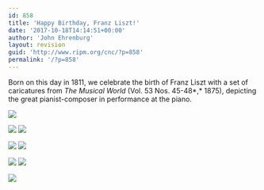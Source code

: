```yaml
---
id: 858
title: 'Happy Birthday, Franz Liszt!'
date: '2017-10-18T14:14:51+00:00'
author: 'John Ehrenburg'
layout: revision
guid: 'http://www.ripm.org/cnc/?p=858'
permalink: '/?p=858'
---
```


Born on this day in 1811, we celebrate the birth of Franz Liszt with a set of caricatures from *The Musical World* (Vol. 53 Nos. 45-48*,* 1875), depicting the great pianist-composer in performance at the piano.

![](http://www.ripm.org/cnc/wp-content/uploads/2017/10/1-Liszt.jpg)

![](http://www.ripm.org/cnc/wp-content/uploads/2017/10/3-Liszt-300x255.jpg) ![](http://www.ripm.org/cnc/wp-content/uploads/2017/10/2-Liszt-300x289.jpg)

![](http://www.ripm.org/cnc/wp-content/uploads/2017/10/4-Liszt-300x275.jpg) ![](http://www.ripm.org/cnc/wp-content/uploads/2017/10/5-Liszt-300x264.jpg)

![](http://www.ripm.org/cnc/wp-content/uploads/2017/10/6-Liszt-300x281.jpg) ![](http://www.ripm.org/cnc/wp-content/uploads/2017/10/7-Liszt-300x295.jpg)

![](http://www.ripm.org/cnc/wp-content/uploads/2017/10/8-Liszt.jpg)